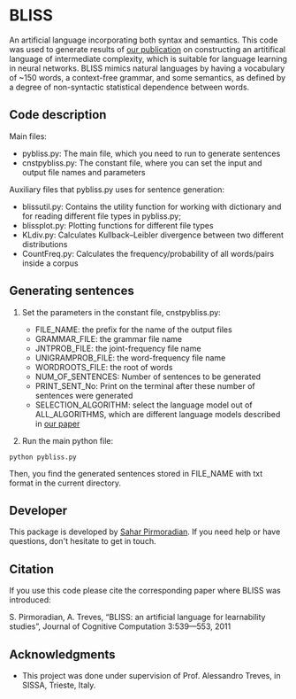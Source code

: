 # BLISS

An artificial language incorporating both syntax and semantics. This code was used to generate results of [our publication](https://github.com/pirmoradian/BLISS/blob/master/Pirmoradian%2C%20Treves%20-%202011%20-%20Cognitive%20Computation.pdf) on constructing an artitifical language of intermediate complexity, which is suitable for language learning in neural networks. BLISS mimics natural languages by having a vocabulary of ~150 words, a context-free grammar, and some semantics, as defined by a degree of non-syntactic statistical dependence between words. 


## Code description

Main files:

* pybliss.py: The main file, which you need to run to generate sentences
* cnstpybliss.py: The constant file, where you can set the input and output file names and parameters

Auxiliary files that pybliss.py uses for sentence generation:

* blissutil.py: Contains the utility function for working with dictionary and for reading different file types in pybliss.py; 
* blissplot.py: Plotting functions for different file types
* KLdiv.py: Calculates Kullback–Leibler divergence between two different distributions
* CountFreq.py: Calculates the frequency/probability of all words/pairs inside a corpus    


## Generating sentences

1. Set the parameters in the constant file, cnstpybliss.py: 

   - FILE_NAME: the prefix for the name of the output files
   - GRAMMAR_FILE: the grammar file name
   - JNTPROB_FILE: the joint-frequency file name
   - UNIGRAMPROB_FILE: the word-frequency file name
   - WORDROOTS_FILE: the root of words
   - NUM_OF_SENTENCES: Number of sentences to be generated
   - PRINT_SENT_No: Print on the terminal after these number of sentences were generated
   - SELECTION_ALGORITHM: select the language model out of ALL_ALGORITHMS, which are different language models described in [our paper](https://github.com/pirmoradian/BLISS/blob/master/Pirmoradian%2C%20Treves%20-%202011%20-%20Cognitive%20Computation.pdf)

2. Run the main python file: 

```
python pybliss.py

```

Then, you find the generated sentences stored in FILE_NAME with txt format in the current directory.

## Developer

This package is developed by [Sahar Pirmoradian](https://www.researchgate.net/profile/Sahar_Pirmoradian). If you need help or have questions, don't hesitate to get in touch.
 
## Citation

If you use this code please cite the corresponding paper where BLISS was introduced:

S. Pirmoradian, A. Treves, “BLISS: an artificial language for learnability studies”, Journal of Cognitive Computation 3:539—553, 2011

## Acknowledgments

* This project was done under supervision of Prof. Alessandro Treves, in SISSA, Trieste, Italy.

